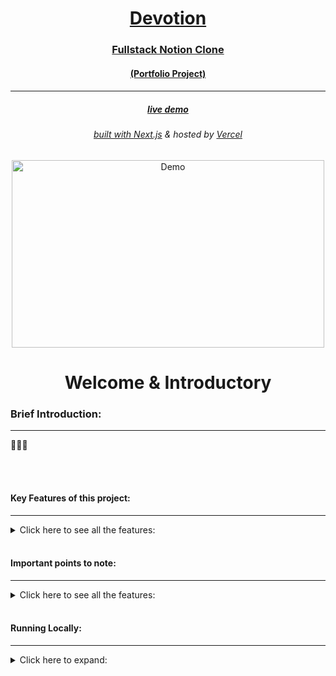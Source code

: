 <!-- Introduction Text -->
<div align="center">
  <a href='🎯🎯🎯', target='_blank'>
    <h1>Devotion</h1>
    <h3>Fullstack Notion Clone</h3>
    <h4>(Portfolio Project)<h4>
    <hr>
    <h5>live demo</h5>
    <h6>
        built with <a href="https://nextjs.org">Next.js</a> &
        hosted by <a href="https://vercel.com/">Vercel</a> 
    </h6>
  </a>
</div>

<!-- Logo -->
<p align='center'>
<a href='🎯🎯🎯', target='_blank'>
    <img src="🎯🎯🎯" alt="Demo" title="DemoImage" width="500" height="300">
</a>
</p>




<!-- -------------------------------------------------------------------------- -->

<h1 align='center'> Welcome & Introductory </h1>

<!-- -------------------------------------------------------------------------- -->



### Brief Introduction:
<!-- -------------------------------------------------------------------------- -->
<hr/>

🎯🎯🎯

<br><br>



#### Key Features of this project:
<!-- -------------------------------------------------------------------------- -->
<hr>

<!-- Small container -->
<details>
<summary> Click here to see all the features: </summary>
<br/>

THIS IS JUST A TEMPLATE - CLEAN THIS UP 🎯🎯🎯

Let's dive into the key features: 🔑  


<div>
    <ul>
        <li> 💎 Sleek UI with Tailwind design: Enjoy a visually stunning and modern user interface.</li>
        <li> 🌟 Tailwind animations and transition effects: Enhance the user experience with smooth and captivating animations.</li>
        <li> 📱 Full responsiveness for all devices: The application adapts flawlessly to various screen sizes and devices.</li>
        <li> 🔐 Credential authentication with XXX: Safeguard user data and ensure secure access to the platform.</li>
        <li> 🚀 Github authentication integration: Simplify the registration and login process using GitHub credentials.</li>
        <li> 📁 File and image upload using XXX: Store user-uploaded files and images securely in the cloud.</li>
        <li> 🚦 Server error handling with toast: Display meaningful error messages and ensure smooth error handling.</li>
        <li> 🌐 Fetch data with server React components: Optimize performance by directly accessing the database without relying on API calls.</li>
        <li> ⚡️ Handling relations between Server and Child components in a real-time environment: Ensure consistent data synchronization and real-time updates.</li>
    </ul> 
</div>

- Real-time database  🔗 
- Notion-style editor 📝 
- Light and Dark mode 🌓
- Infinite children documents 🌲
- Trash can & soft delete 🗑️
- Authentication 🔐 
- File upload
- File deletion
- File replacement
- Icons for each document (changes in real-time) 🌠
- Expandable sidebar ➡️🔀⬅️
- Full mobile responsiveness 📱
- Publish your note to the web 🌐
- Fully collapsable sidebar ↕️
- Landing page 🛬
- Cover image of each document 🖼️
- Recover deleted files 🔄📄

<!-- CLOSING DIV -->
</details>
<br/>


#### Important points to note:
<!-- -------------------------------------------------------------------------- -->
<hr>

<!-- Small container -->
<details>
<summary> Click here to see all the features: </summary>
<br/>

- This project is for educational purposes only and not affiliated with Notion.

- 🎯🎯🎯

<!-- CLOSING DIV -->
</details>

<br>


#### Running Locally:
<!-- -------------------------------------------------------------------------- -->
<hr>

<!-- Small container -->
<details>
<summary> Click here to expand: </summary>
<br/>

**Node version 18.x.x**

### Cloning the repository

```shell
git clone https://github.com/AntonioErdeljac/notion-clone-tutorial.git
```

### Install packages

```shell
npm i
```

### Setup .env file


```js
# Deployment used by `npx convex dev`
CONVEX_DEPLOYMENT=
NEXT_PUBLIC_CONVEX_URL=

NEXT_PUBLIC_CLERK_PUBLISHABLE_KEY=
CLERK_SECRET_KEY=

EDGE_STORE_ACCESS_KEY=
EDGE_STORE_SECRET_KEY=
```

### Setup Convex

```shell
npx convex dev

```

### Start the app

```shell
npm run dev
```


<!-- CLOSING DIV -->
</details>

<br><br>